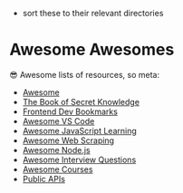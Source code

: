 - sort these to their relevant directories

# Awesome Awesomes

😎 Awesome lists of resources, so meta:

* [Awesome](https://github.com/sindresorhus/awesome)
* [The Book of Secret Knowledge](https://github.com/trimstray/the-book-of-secret-knowledge)
* [Frontend Dev Bookmarks](https://github.com/dypsilon/frontend-dev-bookmarks)
* [Awesome VS Code](https://github.com/viatsko/awesome-vscode)
* [Awesome JavaScript Learning](https://github.com/micromata/awesome-javascript-learning)
* [Awesome Web Scraping](https://github.com/lorien/awesome-web-scraping)
* [Awesome Node.js](https://github.com/sindresorhus/awesome-nodejs)
* [Awesome Interview Questions](https://github.com/MaximAbramchuck/awesome-interview-questions)
* [Awesome Courses](https://github.com/prakhar1989/awesome-courses)
* [Public APIs](https://github.com/public-apis/public-apis)
